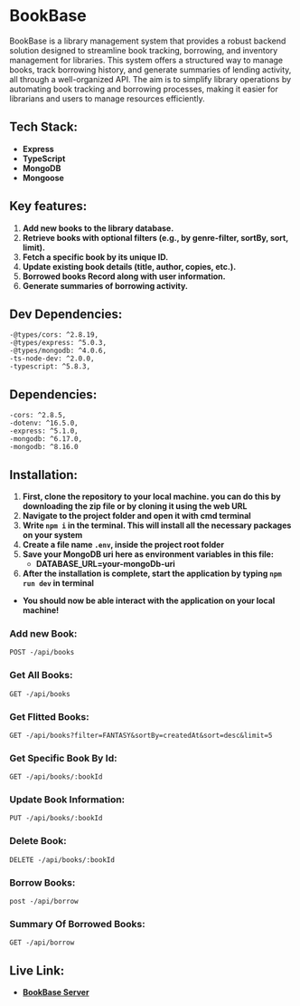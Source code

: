 # BookBase

BookBase is a library management system that provides a robust backend solution designed to streamline book tracking, borrowing, and inventory management for libraries. This system offers a structured way to manage books, track borrowing history, and generate summaries of lending activity, all through a well-organized API. The aim is to simplify library operations by automating book tracking and borrowing processes, making it easier for librarians and users to manage resources efficiently.



## Tech Stack:
- **Express**
- **TypeScript**
- **MongoDB**
- **Mongoose**

## Key features:
1. **Add new books to the library database.**
2. **Retrieve books with optional filters (e.g., by genre-filter, sortBy, sort, limit).**
3. **Fetch a specific book by its unique ID.**
4. **Update existing book details (title, author, copies, etc.).**
5. **Borrowed books Record along with user information.**
6. **Generate summaries of borrowing activity.**


## Dev Dependencies:
    -@types/cors: ^2.8.19,
    -@types/express: ^5.0.3,
    -@types/mongodb: ^4.0.6,
    -ts-node-dev: ^2.0.0,
    -typescript: ^5.8.3,
    

## Dependencies:
    -cors: ^2.8.5,
    -dotenv: ^16.5.0,
    -express: ^5.1.0,
    -mongodb: ^6.17.0,
    -mongodb: ^8.16.0


## Installation:
1. **First, clone the repository to your local machine. you can do this by downloading the zip file or by cloning it using the web URL**
2. **Navigate to the project folder and open it with cmd terminal**
3. **Write <code>npm i</code> in the terminal. This will install all the necessary packages on your system**
4. **Create a file name <code>.env</code>, inside the project root folder**
5. **Save your MongoDB uri here as environment variables in this file:**
    - **DATABASE_URL=your-mongoDb-uri**
6. **After the installation is complete, start the application by typing <code>npm run dev</code> in terminal**

- **You should now be able interact with the application on your local machine!**


### Add new Book:
    POST -/api/books

### Get All Books:
    GET -/api/books

### Get Flitted Books:
    GET -/api/books?filter=FANTASY&sortBy=createdAt&sort=desc&limit=5

### Get Specific Book By Id:
    GET -/api/books/:bookId

### Update Book Information:
    PUT -/api/books/:bookId

### Delete Book:
    DELETE -/api/books/:bookId

### Borrow Books:
    post -/api/borrow

### Summary Of Borrowed Books:
    GET -/api/borrow


##  Live Link:
- **[BookBase Server](https://book-base-server.vercel.app)**
